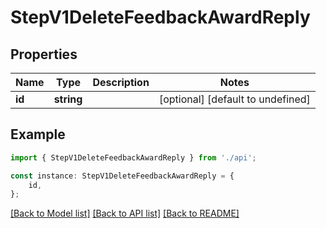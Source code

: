 # StepV1DeleteFeedbackAwardReply


## Properties

Name | Type | Description | Notes
------------ | ------------- | ------------- | -------------
**id** | **string** |  | [optional] [default to undefined]

## Example

```typescript
import { StepV1DeleteFeedbackAwardReply } from './api';

const instance: StepV1DeleteFeedbackAwardReply = {
    id,
};
```

[[Back to Model list]](../README.md#documentation-for-models) [[Back to API list]](../README.md#documentation-for-api-endpoints) [[Back to README]](../README.md)
